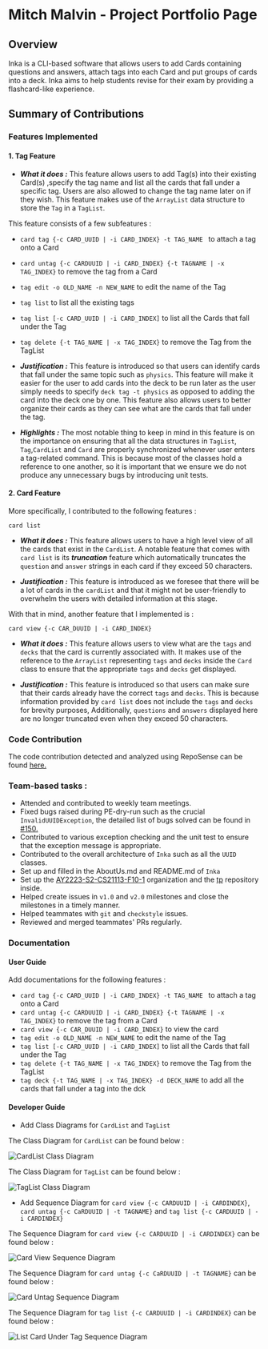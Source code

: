 # Mitch Malvin - Project Portfolio Page

## Overview

Inka is a CLI-based software that allows users to add Cards containing questions and answers, attach tags into each Card
and put groups of cards into a deck. Inka aims to help students revise for their exam by providing a flashcard-like
experience.

## Summary of Contributions

### Features Implemented

#### 1. Tag Feature

- ***What it does :***
  This feature allows users to add Tag(s) into their existing Card(s) ,specify the tag name and list all the cards that
  fall under a specific tag. Users are also allowed
  to change the tag name later on if they wish. This feature makes use of the `ArrayList` data structure to store
  the `Tag` in a `TagList`.

This feature consists of a few subfeatures :

- `card tag {-c CARD_UUID | -i CARD_INDEX} -t TAG_NAME ` to attach a tag onto a Card
- `card untag {-c CARDUUID | -i CARD_INDEX} {-t TAGNAME | -x TAG_INDEX}` to remove the tag from a Card
- `tag edit -o OLD_NAME -n NEW_NAME` to edit the name of the Tag
- `tag list` to list all the existing tags
- `tag list [-c CARD_UUID | -i CARD_INDEX]` to list all the Cards that fall under the Tag
- `tag delete {-t TAG_NAME | -x TAG_INDEX}` to remove the Tag from the TagList


- ***Justification :*** This feature is introduced so that users can identify cards that fall under the same topic such
  as `physics`. This feature will make it easier for the user to add cards into the deck
  to be run later as the user simply needs to specify `deck tag -t physics` as opposed to adding the card into the deck
  one by one. This feature also
  allows users to better organize their cards as they can see what are the cards that fall under the tag.

- ***Highlights :*** The most notable thing to keep in mind in this feature is on the importance on ensuring that all
  the data structures in `TagList`, `Tag`,`CardList` and `Card` are properly
  synchronized whenever user enters a tag-related command. This is because most of the classes hold a reference to one
  another, so it is important that we ensure we do not produce any unnecessary bugs by introducing unit tests.

#### 2. Card Feature

More specifically, I contributed to the following features :

`card list`

- ***What it does :*** This feature allows users to have a high level view of all the cards that exist in
  the `CardList`.
  A notable feature that comes with `card list` is its ***truncation*** feature which automatically truncates
  the `question` and `answer` strings in each card if they exceed 50 characters.

- ***Justification :*** This feature is introduced as we foresee that there will be a lot of cards in the `cardList` and
  that it
  might not be user-friendly to overwhelm the users with detailed information at this stage.

With that in mind, another feature that I implemented is :

`card view {-c CAR_DUUID | -i CARD_INDEX}`

- ***What it does :***
  This feature allows users to view what are the `tags` and `decks` that the card is currently associated with. It makes
  use of the
  reference to the `ArrayList` representing `tags` and `decks` inside the `Card` class to ensure that the
  appropriate `tags` and `decks` get displayed.

- ***Justification :*** This feature is introduced so that users can make sure that their cards already have the
  correct `tags` and `decks`. This is because
  information provided by `card list` does not include the `tags` and `decks` for brevity purposes,
  Additionally, `questions` and `answers` displayed here are no longer truncated
  even when they exceed 50 characters.

### Code Contribution

The code contribution detected and analyzed using RepoSense can be
found [here.](https://nus-cs2113-ay2223s2.github.io/tp-dashboard/?search=&sort=groupTitle&sortWithin=title&timeframe=commit&mergegroup=&groupSelect=groupByRepos&breakdown=true&checkedFileTypes=docs~functional-code~test-code~other&since=2023-02-17&tabOpen=true&tabType=authorship&tabAuthor=mitchmalvin1&tabRepo=AY2223S2-CS2113-F10-1%2Ftp%5Bmaster%5D&authorshipIsMergeGroup=false&authorshipFileTypes=docs~functional-code~test-code&authorshipIsBinaryFileTypeChecked=false&authorshipIsIgnoredFilesChecked=false)

### Team-based tasks :

- Attended and contributed to weekly team meetings.
- Fixed bugs raised during PE-dry-run such as the crucial `InvalidUUIDException`, the detailed list of bugs solved can
  be found
  in [#150.](https://github.com/AY2223S2-CS2113-F10-1/tp/pull/150)
- Contributed to various exception checking and the unit test to ensure that the exception message is appropriate.
- Contributed to the overall architecture of `Inka` such as all the `UUID` classes.
- Set up and filled in the AboutUs.md and README.md of `Inka`
- Set up the [AY2223-S2-CS21113-F10-1](https://github.com/AY2223S2-CS2113-F10-1) organization and
  the [tp](https://github.com/AY2223S2-CS2113-F10-1/tp) repository inside.
- Helped create issues in `v1.0` and `v2.0` milestones and close the milestones in a timely manner.
- Helped teammates with `git`  and `checkstyle` issues.
- Reviewed and merged teammates' PRs regularly.

### Documentation

#### User Guide

Add documentations for the following features :

- `card tag {-c CARD_UUID | -i CARD_INDEX} -t TAG_NAME ` to attach a tag onto a Card
- `card untag {-c CARDUUID | -i CARD_INDEX} {-t TAGNAME | -x TAG_INDEX}` to remove the tag from a Card
- `card view {-c CAR_DUUID | -i CARD_INDEX}` to view the card
- `tag edit -o OLD_NAME -n NEW_NAME` to edit the name of the Tag
- `tag list [-c CARD_UUID | -i CARD_INDEX]` to list all the Cards that fall under the Tag
- `tag delete {-t TAG_NAME | -x TAG_INDEX}` to remove the Tag from the TagList
- `tag deck {-t TAG_NAME | -x TAG_INDEX} -d DECK_NAME` to add all the cards that fall under a tag into the dck

#### Developer Guide

- Add Class Diagrams for `CardList` and `TagList`

The Class Diagram for `CardList` can be found below :

![CardList Class Diagram](../img/CardListClass.svg)

The Class Diagram for `TagList` can be found below :

![TagList Class Diagram](../img/TagListClass.svg)

- Add Sequence Diagram for `card view {-c CARDUUID | -i CARDINDEX}`, `card untag {-c CaRDUUID | -t TAGNAME}`
  and `tag list {-c CARDUUID | -i CARDINDEX}`

The Sequence Diagram for `card view {-c CARDUUID | -i CARDINDEX}` can be found below :

![Card View Sequence Diagram](../img/CardViewSequence.png)

The Sequence Diagram for `card untag {-c CaRDUUID | -t TAGNAME}` can be found below :

![Card Untag Sequence Diagram](../img/CardUntagSequence.png)

The Sequence Diagram for `tag list {-c CARDUUID | -i CARDINDEX}` can be found below :

![List Card Under Tag Sequence Diagram](../img/ListCardsUnderTagSequence.png)







